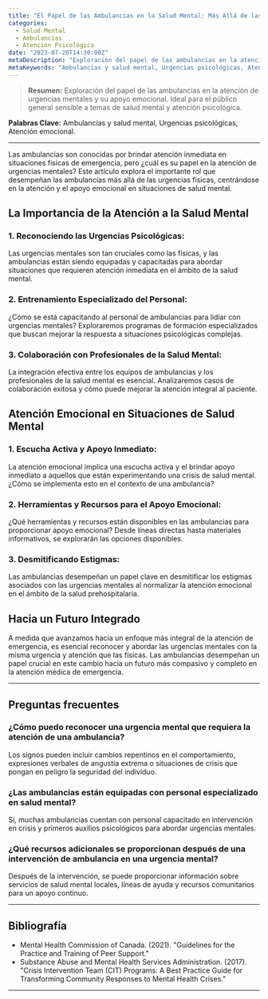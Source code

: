 ```yaml
---
title: "El Papel de las Ambulancias en la Salud Mental: Más Allá de las Urgencias Físicas"
categories:
  - Salud Mental
  - Ambulancias
  - Atención Psicológica
date: "2023-07-20T14:30:00Z"
metaDescription: "Exploración del papel de las ambulancias en la atención de urgencias mentales y su apoyo emocional. Ideal para el público general sensible a temas de salud mental y atención psicológica."
metaKeywords: "Ambulancias y salud mental, Urgencias psicológicas, Atención emocional"
---
```


> **Resumen:** Exploración del papel de las ambulancias en la atención de urgencias mentales y su apoyo emocional. Ideal para el público general sensible a temas de salud mental y atención psicológica.

**Palabras Clave:** Ambulancias y salud mental, Urgencias psicológicas, Atención emocional.

---

Las ambulancias son conocidas por brindar atención inmediata en situaciones físicas de emergencia, pero ¿cuál es su papel en la atención de urgencias mentales? Este artículo explora el importante rol que desempeñan las ambulancias más allá de las urgencias físicas, centrándose en la atención y el apoyo emocional en situaciones de salud mental.

## La Importancia de la Atención a la Salud Mental

### 1. **Reconociendo las Urgencias Psicológicas:**
Las urgencias mentales son tan cruciales como las físicas, y las ambulancias están siendo equipadas y capacitadas para abordar situaciones que requieren atención inmediata en el ámbito de la salud mental.

### 2. **Entrenamiento Especializado del Personal:**
¿Cómo se está capacitando al personal de ambulancias para lidiar con urgencias mentales? Exploraremos programas de formación especializados que buscan mejorar la respuesta a situaciones psicológicas complejas.

### 3. **Colaboración con Profesionales de la Salud Mental:**
La integración efectiva entre los equipos de ambulancias y los profesionales de la salud mental es esencial. Analizaremos casos de colaboración exitosa y cómo puede mejorar la atención integral al paciente.

## Atención Emocional en Situaciones de Salud Mental

### 1. **Escucha Activa y Apoyo Inmediato:**
La atención emocional implica una escucha activa y el brindar apoyo inmediato a aquellos que están experimentando una crisis de salud mental. ¿Cómo se implementa esto en el contexto de una ambulancia?

### 2. **Herramientas y Recursos para el Apoyo Emocional:**
¿Qué herramientas y recursos están disponibles en las ambulancias para proporcionar apoyo emocional? Desde líneas directas hasta materiales informativos, se explorarán las opciones disponibles.

### 3. **Desmitificando Estigmas:**
Las ambulancias desempeñan un papel clave en desmitificar los estigmas asociados con las urgencias mentales al normalizar la atención emocional en el ámbito de la salud prehospitalaria.

## Hacia un Futuro Integrado

A medida que avanzamos hacia un enfoque más integral de la atención de emergencia, es esencial reconocer y abordar las urgencias mentales con la misma urgencia y atención que las físicas. Las ambulancias desempeñan un papel crucial en este cambio hacia un futuro más compasivo y completo en la atención médica de emergencia.

---

## Preguntas frecuentes

### ¿Cómo puedo reconocer una urgencia mental que requiera la atención de una ambulancia?
Los signos pueden incluir cambios repentinos en el comportamiento, expresiones verbales de angustia extrema o situaciones de crisis que pongan en peligro la seguridad del individuo.

### ¿Las ambulancias están equipadas con personal especializado en salud mental?
Sí, muchas ambulancias cuentan con personal capacitado en intervención en crisis y primeros auxilios psicológicos para abordar urgencias mentales.

### ¿Qué recursos adicionales se proporcionan después de una intervención de ambulancia en una urgencia mental?
Después de la intervención, se puede proporcionar información sobre servicios de salud mental locales, líneas de ayuda y recursos comunitarios para un apoyo continuo.

---

## Bibliografía

- Mental Health Commission of Canada. (2021). "Guidelines for the Practice and Training of Peer Support."
- Substance Abuse and Mental Health Services Administration. (2017). "Crisis Intervention Team (CIT) Programs: A Best Practice Guide for Transforming Community Responses to Mental Health Crises."

---

